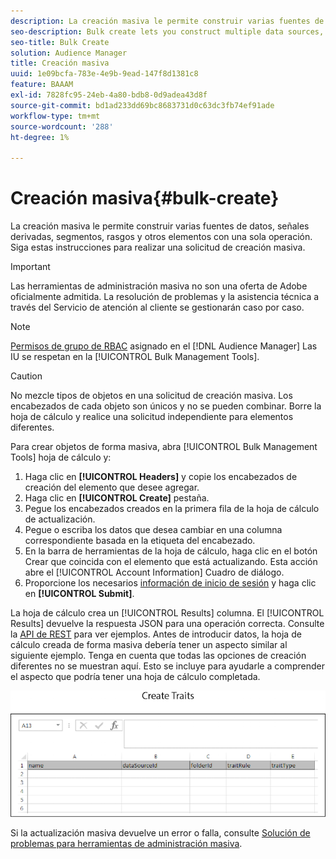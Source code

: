 ```yaml
---
description: La creación masiva le permite construir varias fuentes de datos, señales derivadas, segmentos, rasgos y otros elementos con una sola operación. Siga estas instrucciones para realizar una solicitud de creación masiva.
seo-description: Bulk create lets you construct multiple data sources, derived signals, segments, traits, and other items with a single operation. Follow these instructions to make a bulk creation request.
seo-title: Bulk Create
solution: Audience Manager
title: Creación masiva
uuid: 1e09bcfa-783e-4e9b-9ead-147f8d1381c8
feature: BAAAM
exl-id: 7828fc95-24eb-4a80-bdb8-0d9adea43d8f
source-git-commit: bd1ad233dd69bc8683731d0c63dc3fb74ef91ade
workflow-type: tm+mt
source-wordcount: '288'
ht-degree: 1%

---
```


# Creación masiva{#bulk-create}

La creación masiva le permite construir varias fuentes de datos, señales derivadas, segmentos, rasgos y otros elementos con una sola operación. Siga estas instrucciones para realizar una solicitud de creación masiva.

>[!IMPORTANT]
>
>Las herramientas de administración masiva no son una oferta de Adobe oficialmente admitida. La resolución de problemas y la asistencia técnica a través del Servicio de atención al cliente se gestionarán caso por caso.

<!-- 

t_bulk_create.xml

 -->

>[!NOTE]
>
>[Permisos de grupo de RBAC](../../features/administration/administration-overview.md) asignado en el [!DNL Audience Manager] Las IU se respetan en la [!UICONTROL Bulk Management Tools].

>[!CAUTION]
>
>No mezcle tipos de objetos en una solicitud de creación masiva. Los encabezados de cada objeto son únicos y no se pueden combinar. Borre la hoja de cálculo y realice una solicitud independiente para elementos diferentes.

Para crear objetos de forma masiva, abra [!UICONTROL Bulk Management Tools] hoja de cálculo y:

1. Haga clic en **[!UICONTROL Headers]** y copie los encabezados de creación del elemento que desee agregar.
2. Haga clic en **[!UICONTROL Create]** pestaña.
3. Pegue los encabezados creados en la primera fila de la hoja de cálculo de actualización.
4. Pegue o escriba los datos que desea cambiar en una columna correspondiente basada en la etiqueta del encabezado.
5. En la barra de herramientas de la hoja de cálculo, haga clic en el botón Crear que coincida con el elemento que está actualizando.
Esta acción abre el [!UICONTROL Account Information] Cuadro de diálogo.
6. Proporcione los necesarios [información de inicio de sesión](../../reference/bulk-management-tools/bulk-management-intro.md#auth-reqs) y haga clic en **[!UICONTROL Submit]**.

La hoja de cálculo crea un [!UICONTROL Results] columna. El [!UICONTROL Results] devuelve la respuesta JSON para una operación correcta. Consulte la [API de REST](../../api/rest-api-main/rest-api-main.md) para ver ejemplos. Antes de introducir datos, la hoja de cálculo creada de forma masiva debería tener un aspecto similar al siguiente ejemplo. Tenga en cuenta que todas las opciones de creación diferentes no se muestran aquí. Esto se incluye para ayudarle a comprender el aspecto que podría tener una hoja de cálculo completada.

![](assets/cretetraits.png)

Si la actualización masiva devuelve un error o falla, consulte [Solución de problemas para herramientas de administración masiva](../../reference/bulk-management-tools/bulk-troubleshooting.md).
